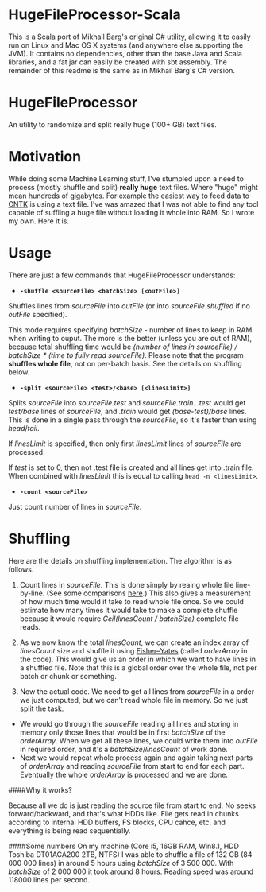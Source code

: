 # HugeFileProcessor-Scala

This is a Scala port of Mikhail Barg's original C# utility, allowing it to easily run on Linux and Mac OS X systems (and anywhere else supporting the JVM). It contains no dependencies, other than the base Java and Scala libraries, and a fat jar can easily be created with sbt assembly. The remainder of this readme is the same as in Mikhail Barg's C# version.

# HugeFileProcessor

An utility to randomize and split really huge (100+ GB) text files.

# Motivation
While doing some Machine Learning stuff, I've stumpled upon a need to process (mostly shuffle and split) **really huge** text files. Where "huge" might mean hundreds of gigabytes. For example the easiest way to feed data to [CNTK](https://github.com/Microsoft/CNTK) is using a text file. I've was amazed that I was not able to find any tool capable of suffling a huge file without loading it whole into RAM. So I wrote my own. Here it is.

# Usage
There are just a few commands that HugeFileProcessor understands:
* **`-shuffle <sourceFile> <batchSize> [<outFile>]`** 
 
Shuffles lines from *sourceFile* into *outFile* (or into *sourceFile.shuffled* if no *outFile* specified).

This mode requires specifying *batchSize* - number of lines to keep in RAM when writing to ouput. The more is the better (unless you are out of RAM), because total shuffling time would be _(number of lines in sourceFile) / batchSize * (time to fully read sourceFile)_. Please note that the program **shuffles whole file**, not on per-batch basis. See the details on shuffling below.

* **`-split <sourceFile> <test>/<base> [<linesLimit>]`**

Splits _sourceFile_ into _sourceFile.test_ and _sourceFile.train_. _.test_ would get _test/base_ lines of _sourceFile_, and _.train_ would get _(base-test)/base_ lines. This is done in a single pass through the _sourceFile_, so it's faster than using _head_/_tail_.

If _linesLimit_ is specified, then only first _linesLimit_ lines of _sourceFile_ are processed.

If _test_ is set to 0, then not .test file is created and all lines get into .train file. When combined with _linesLimit_ this is equal to calling `head -n <linesLimit>`.

* **`-count <sourceFile>`**

Just count number of lines in _sourceFile_.

# Shuffling

Here are the details on shuffling implementation. The algorithm is as follows.

1. Count lines in _sourceFile_. This is done simply by reaing whole file line-by-line. (See some comparisons [here](http://cc.davelozinski.com/c-sharp/fastest-way-to-read-text-files).) This also gives a measurement of how much time would it take to read whole file once. So we could estimate how many times it would take to make a complete shuffle because it would require _Ceil(linesCount / batchSize)_ complete file reads.

2. As we now know the total _linesCount_, we can create an index array of _linesCount_ size and shuffle it using [Fisher–Yates](https://en.wikipedia.org/wiki/Fisher–Yates_shuffle) (called _orderArray_ in the code). This would give us an order in which we want to have lines in a shuffled file. Note that this is a global order over the whole file, not per batch or chunk or something.

3. Now the actual code. We need to get all lines from _sourceFile_ in a order we just computed, but we can't read whole file in memory. So we just split the task. 
 * We would go through the _sourceFile_ reading all lines and storing in memory only those lines that would be in first _batchSize_ of the _orderArray_. When we get all these lines, we could write them into _outFile_ in required order, and it's a _batchSize_/_linesCount_ of work done.
 * Next we would repeat whole process again and again taking next parts of _orderArray_ and reading _sourceFile_ from start to end for each part. Eventually the whole _orderArray_ is processed and we are done.

####Why it works?

Because all we do is just reading the source file from start to end. No seeks forward/backward, and that's what HDDs like. File gets read in chunks according to internal HDD buffers, FS blocks, CPU cahce, etc. and everything is being read sequentially.

####Some numbers
On my machine (Core i5, 16GB RAM, Win8.1, HDD Toshiba DT01ACA200 2TB, NTFS) I was able to shuffle a file of 132 GB (84 000 000 lines) in around 5 hours using _batchSize_ of 3 500 000. With _batchSize_ of 2 000 000 it took around 8 hours. Reading speed was around 118000 lines per second.

 
